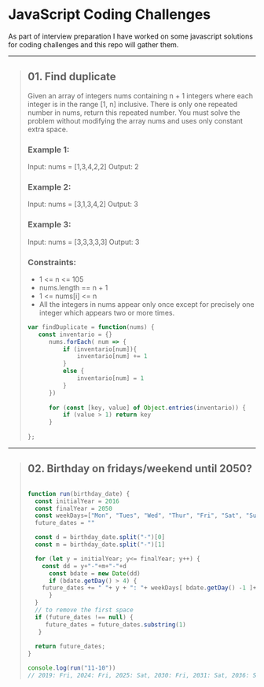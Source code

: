 # JavaScript Coding Challenges
As part of interview preparation I have worked on some javascript solutions for coding challenges and this repo will gather them.

---

> ## 01. Find duplicate
> Given an array of integers nums containing n + 1 integers where each integer is in the range [1, n] inclusive.
> There is only one repeated number in nums, return this repeated number.
> You must solve the problem without modifying the array nums and uses only constant extra space.
>
>
> ### Example 1:
> Input: nums = [1,3,4,2,2]
> Output: 2
> 
> ### Example 2:
> Input: nums = [3,1,3,4,2]
> Output: 3
>
> ### Example 3:
> Input: nums = [3,3,3,3,3]
> Output: 3
>
> ### Constraints:
> - 1 <= n <= 105
> - nums.length == n + 1
> - 1 <= nums[i] <= n
> - All the integers in nums appear only once except for precisely one integer which appears two or more times.
>
> 
> ```js
> var findDuplicate = function(nums) {
>    const inventario = {}
>       nums.forEach( num => {
>           if (inventario[num]){
>               inventario[num] += 1 
>           }
>           else {
>               inventario[num] = 1
>           }
>       })
>       
>       for (const [key, value] of Object.entries(inventario)) {
>           if (value > 1) return key
>       }
>   
> };
> ```
>

---

>
> ## 02. Birthday on fridays/weekend until 2050?
>
>```js
>
>function run(birthday_date) {
>	const initialYear = 2016
>	const finalYear = 2050	
>	const weekDays=["Mon", "Tues", "Wed", "Thur", "Fri", "Sat", "Sun"]
>	future_dates = ""
>
>	const d = birthday_date.split("-")[0]
>	const m = birthday_date.split("-")[1]
>
>	for (let y = initialYear; y<= finalYear; y++) {
>     const dd = y+"-"+m+"-"+d
>		const bdate = new Date(dd)
>		if (bdate.getDay() > 4) {
>     future_dates += " "+ y + ": "+ weekDays[ bdate.getDay() -1 ]+","
>		}
>	}
>	// to remove the first space
>	if (future_dates !== null) {
>      future_dates = future_dates.substring(1)
>    }
>	
>	return future_dates;
>}
>
>console.log(run("11-10"))
> // 2019: Fri, 2024: Fri, 2025: Sat, 2030: Fri, 2031: Sat, 2036: Sat, 2041: Fri, 2042: Sat, 2047: Fri,
>```




